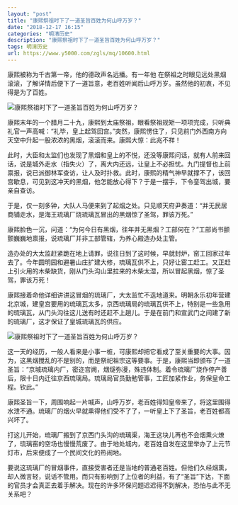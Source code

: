 ```yaml
---
layout: "post"
title: "康熙祭祖时下了一道圣旨百姓为何山呼万岁？"
date: "2018-12-17 16:15"
categories: "明清历史"
description: "康熙祭祖时下了一道圣旨百姓为何山呼万岁？"
tags: 明清历史
url: https://www.y5000.com/zgls/mq/10600.html
---
```






康熙被称为千古第一帝，他的德政声名远播。有一年他
在祭祖之时眼见远处黑烟滚滚，了解详情后便下了一道旨意，老百姓听闻后山呼万岁。虽然他的初衷，不见得是为了百姓。

![康熙祭祖时下了一道圣旨百姓为何山呼万岁？](/uploads/allimg/170114/6-1F114094046330.JPG)

康熙末年的一个腊月二十九，康熙到太庙祭祖，眼看祭祖规矩一项项完成，只听典礼官一声高喊：“礼毕，皇上起驾回宫。”突然，康熙愣住了，只见前门外西南方向天空中升起一股浓浓的黑烟，滚滚而来。康熙大惊：此兆不祥！

此时，大臣和太监们也发现了黑烟和皇上的不悦，还没等康熙问话，就有人前来回话，说是城外走水（指失火）了，离大内还远，让皇上不必担忧。九门提督也上前禀报，说已派御林军查访，让人及时扑救。此时，康熙的精气神早就撑不了，该回宫歇息，可见到这冲天的黑烟，他怎能放心得下？于是一摆手，下令銮驾出城，要亲自查访。

于是，仅一刻多钟，大队人马便来到了起烟之处。只见顺天府尹奏道：“并无民居商铺走水，是海王琉璃厂烧琉璃瓦冒出的黑烟惊了圣驾，罪该万死。”

康熙脸色一沉，问道：“为何今日有黑烟，往年并无黑烟？工部何在？”工部尚书颤颤巍巍地禀报，说琉璃厂并非工部管辖，为养心殿造办处主管。

造办处的大太监赶紧跪在地上请罪，说往日到了这时候，早就封炉，窑工回家过年去了。今年圆明园和避暑山庄扩建大修，琉璃瓦供不上，只好让窑工赶工。又正赶上引火用的木柴缺货，刚从门头沟山里拉来的木柴太湿，所以冒起黑烟，惊了圣驾，罪该万死！

康熙接着命他详细讲讲这冒烟的琉璃厂，大太监忙不迭地道来。明朝永乐初年营建北京城，建皇宫要用的琉璃瓦太多，京西琉璃局的琉璃瓦供不上，特别是一些急用的琉璃瓦，从门头沟往这儿送有时还赶不上趟儿。于是在前门和宣武门之间建了新的琉璃厂，这才保证了皇城琉璃瓦的供应。

![康熙祭祖时下了一道圣旨百姓为何山呼万岁？](/uploads/allimg/170114/6-1F114094332231.JPG)

这一天的经历，一般人看来是小事一桩，可康熙却把它看成了至关重要的大事。因为，这黑烟搅乱的不是别的，而是祭祀祖宗这等要事。于是，康熙当即颁布了一道圣旨：“京城琉璃内厂，密迩宫阙，烟燧弥漫，殊违体制。着令琉璃厂烧作停产善后，限十日内迁往京西琉璃局。琉璃局官员勤勉管事，工匠加紧作业，务保皇命工程。钦此。”

康熙圣旨一下，周围响起一片喊声，山呼万岁，老百姓得知皇帝来了，将这里围得水泄不通。琉璃厂的烟火早就熏得他们受不了了，一听皇上下了圣旨，老百姓都高兴坏了。

打这儿开始，琉璃厂搬到了京西门头沟的琉璃渠，海王这块儿再也不会烟熏火燎了，琉璃窑的空场也慢慢荒废了。由于地处城内，老百姓自发在这里举办了上元节灯市，后来便成了一个民间文化的热闹地。

要说这琉璃厂的冒烟事件，直接受害者还是当地的普通老百姓。但他们久经烟熏，却人微言轻，说话不管用。而只有影响到了上位者的利益，有了“圣旨”下达，下面的官员才会真正去着手解决。现在的许多环保问题迟迟得不到解决，恐怕与此不无关系吧？
